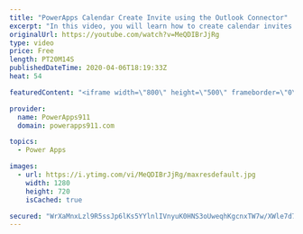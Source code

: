 ```yaml
---
title: "PowerApps Calendar Create Invite using the Outlook Connector"
excerpt: "In this video, you will learn how to create calendar invites in Outlook using Power Apps. Attendenees, location, recurrence, status, and more are all covered in full detail. We leave no stone unturned.  Power Apps Training https://training.PowerApps911.com"
originalUrl: https://youtube.com/watch?v=MeQDIBrJjRg
type: video
price: Free
length: PT20M14S
publishedDateTime: 2020-04-06T18:19:33Z
heat: 54

featuredContent: "<iframe width=\"800\" height=\"500\" frameborder=\"0\" src=\"https://www.youtube.com/embed/MeQDIBrJjRg\" allow=\"accelerometer; autoplay; encrypted-media; gyroscope; picture-in-picture\" allowfullscreen></iframe>"

provider:
  name: PowerApps911
  domain: powerapps911.com

topics:
  - Power Apps

images:
  - url: https://i.ytimg.com/vi/MeQDIBrJjRg/maxresdefault.jpg
    width: 1280
    height: 720
    isCached: true

secured: "WrXaMnxLzl9R5ssJp6lKs5YYlnlIVnyuK0HNS3oUweqhKgcnxTW7w/XWle7d73qxdfbqxd7wKgJh4wTmgu9iCNZM0B/L4AxMjouC0oKkIRTglribQnyEFFTPuG6jpQ36K3uFKSJY1K/wVffGGXwkTXWmWzEMa73N/vcpaQdD6pUskScEuRkSpqN+VXlDOB1CbDTdT4LLYQ8JP+LVauSJKPYHf6HtiIJCw6gu1HdJOgLIWyYCktdwX9shXJe636xzytQERDNwilL8yuvkI3w7hyI5EHERfwt8QwuOz5v9MMMnldUmTtJ9RmBcOiIEvLs18uGyK0js25nWfJIrrtCZrOUaJ2tfNF+WNV6cfixQPPjLe3EWcXAjGu87rIBqqmVJIxcCOFjPUkX/B2X6+Z+6RYMJTJk1bupqjzFzJZw4GxE=;iF4T7dqZk3axpVJPtjtmoA=="
---
```


